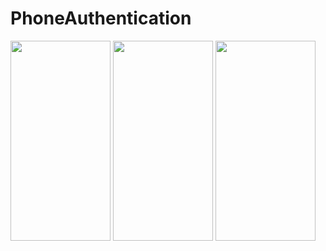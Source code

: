# PhoneAuthentication



<img src="https://user-images.githubusercontent.com/74703957/163764428-224b4a9b-78a6-440c-9402-a5def6628c33.png" width="160" height="320" />  <img src="https://user-images.githubusercontent.com/74703957/163764439-522221c7-9571-4d90-a6b3-82b26e1b366b.png" width="160" height="320" />   <img src="https://user-images.githubusercontent.com/74703957/163764446-01af1c23-68fd-4c63-b3c4-dcedffe473ad.png" width="160" height="320" />


